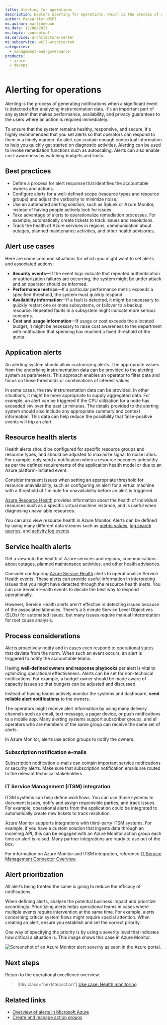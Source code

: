 ```yaml
---
title: Alerting for operations
description: Explore alerting for operations, which is the process of analyzing the monitoring and instrumentation data and generating a notification if a significant event is detected.
author: PageWriter-MSFT
ms.author: martinekuan
ms.date: 12/08/2021
ms.topic: conceptual
ms.service: architecture-center
ms.subservice: well-architected
categories:
  - management-and-governance
products:
  - azure
  - devops
---
```


# Alerting for operations

Alerting is the process of generating notifications when a significant event is detected after analyzing instrumentation data. It's an important part of any system that makes performance, availability, and privacy guarantees to the users where an action is required immediately.

To ensure that the system remains healthy, responsive, and secure, it's highly recommended that you set alerts so that operators can respond to them in a timely manner. An alert can contain enough contextual information to help you quickly get started on diagnostic activities. Alerting can be used to invoke remediation functions such as autoscaling. Alerts can also enable cost-awareness by watching budgets and limits.

## Best practices

- Define a process for alert response that identifies the accountable owners and actions.
- Configure alerts for a well-defined scope (resource types and resource groups) and adjust the verbosity to minimize noise. 
- Use an automated alerting solution, such as Splunk or Azure Monitor, instead of having people actively look for issues.
- Take advantage of alerts to operationalize remediation processes. For example, automatically create tickets to track issues and resolutions.
- Track the health of Azure services in regions, communication about outages, planned maintenance activities, and other health advisories.

## Alert use cases

Here are some common situations for which you might want to set alerts and associated actions:

- **Security events**&mdash;If the event logs indicate that repeated authentication or authorization failures are occurring, the system might be under attack and an operator should be informed.
- **Performance metrics**&mdash;If a particular performance metric exceeds a specified threshold, the system must quickly respond. 
- **Availability information**&mdash;If a fault is detected, it might be necessary to quickly restart one or more subsystems, or failover to a backup resource. Repeated faults in a subsystem might indicate more serious concerns.
- **Cost and usage information**&mdash;If usage or cost exceeds the allocated budget, it might be necessary to raise cost awareness to the department with notification that spending has reached a fixed threshold of the quota.


## Application alerts

An alerting system should allow customizing alerts. The appropriate values from the underlying instrumentation data can be provided to the alerting system as parameters. This approach enables an operator to filter data and focus on those thresholds or combinations of interest values. 

In some cases, the raw instrumentation data can be provided. In other situations, it might be more appropriate to supply aggregated data. For example, an alert can be triggered if the CPU utilization for a node has exceeded `90%` over the past `10` minutes. The details provided to the alerting system should also include any appropriate summary and context information. This data can help reduce the possibility that false-positive events will trip an alert.

## Resource health alerts

Health alerts should be configured for specific resource groups and resource types, and should be adjusted to maximize signal to noise ratios. For example, only send a notification when a resource becomes unhealthy as per the defined requirements of the application health model or due to an Azure platform-initiated event. 

Consider transient issues when setting an appropriate threshold for resource unavailability, such as configuring an alert for a virtual machine with a threshold of 1 minute for unavailability before an alert is triggered.

[Azure Resource Health](/azure/service-health/resource-health-overview) provides information about the health of individual resources such as a specific virtual machine instance, and is useful when diagnosing unavailable resources.

You can also view resource health in Azure Monitor. Alerts can be defined by using many different data streams such as [metric values](/azure/azure-monitor/platform/alerts-metric-overview), [log search queries](/azure/azure-monitor/platform/alerts-unified-log), and [activity log events](/azure/azure-monitor/platform/activity-log-alerts).

## Service health alerts

Get a view into the health of Azure services and regions, communications about outages, planned maintenance activities, and other health advisories.

Consider configuring [Azure Service Health](/azure/service-health/overview) alerts to operationalize Service Health events. These alerts can provide useful information in interpreting issues that you might have detected through the resource health alerts. You can use Service Health events to decide the best way to respond operationally.

However, Service Health alerts aren't effective in detecting issues because of the associated latencies. There's a 5 minute Service Level Objectives (SLOs) for automated issues, but many issues require manual interpretation for root cause analysis.

## Process considerations

Alerts proactively notify and in cases even respond to operational states that deviate from the norm. When such an event occurs, an alert is triggered to notify the accountable teams. 

Having **well-defined owners and response playbooks** per alert is vital to optimizing operational effectiveness. Alerts can be set for non-technical notifications. For example, a budget owner should be made aware of capacity issues so that budgets can be adjusted and discussed.

Instead of having teams actively monitor the systems and dashboard, **send reliable alert notifications** to the owners. 

The operators might receive alert information by using many delivery channels such as email, text message, a pager device, or push notifications to a mobile app. Many alerting systems support subscriber groups, and all operators who are members of the same group can receive the same set of alerts.

In Azure Monitor, alerts use action groups to notify the owners. 

### Subscription notification e-mails

Subscription notification e-mails can contain important service notifications or security alerts. Make sure that subscription notification emails are routed to the relevant technical stakeholders.

### IT Service Management (ITSM) integration

ITSM systems can help define workflows. You can use those systems to document issues, notify and assign responsible parties, and track issues. For example, operational alerts from the application could be integrated to automatically create new tickets to track resolution.

Azure Monitor supports integrations with third-party ITSM systems. For example, if you have a custom solution that ingests data through an incoming API, this can be engaged with an Azure Monitor action group each time an alert is raised. Many partner integrations are ready to use out of the box.

For information on Azure Monitor and ITSM integration, reference [IT Service Management Connector Overview](/azure/azure-monitor/platform/itsmc-overview).

## Alert prioritization

All alerts being treated the same is going to reduce the efficacy of notifications.  

When defining alerts, analyze the potential business impact and prioritize accordingly. Prioritizing alerts helps operational teams in cases where multiple events require intervention at the same time. For example, alerts concerning critical system flows might require special attention. When creating an alert, ensure you establish and set the correct priority.

One way of specifying the priority is by using a severity level that indicates how critical a situation is. This image shows this case in Azure Monitor.

![Screenshot of an Azure Monitor alert severity as seen in the Azure portal.](../devops/alert-severity.png)


## Next steps

Return to the operational excellence overview.

> [!div class="nextstepaction"]
> [Use case: Health monitoring](./health-monitoring.md)

## Related links

- [Overview of alerts in Microsoft Azure](/azure/azure-monitor/platform/alerts-overview)
- [Create and manage action groups](/azure/azure-monitor/platform/action-groups)